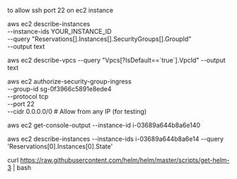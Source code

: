 to allow ssh port 22 on ec2 instance

aws ec2 describe-instances \
  --instance-ids YOUR_INSTANCE_ID \
  --query "Reservations[].Instances[].SecurityGroups[].GroupId" \
  --output text

aws ec2 describe-vpcs --query "Vpcs[?IsDefault==\`true\`].VpcId" --output text



aws ec2 authorize-security-group-ingress \
    --group-id sg-0f3966c5891e8ede4 \
    --protocol tcp \
    --port 22 \
    --cidr 0.0.0.0/0  # Allow from any IP (for testing)


aws ec2 get-console-output --instance-id i-03689a644b8a6e140


aws ec2 describe-instances --instance-ids i-03689a644b8a6e14  --query 'Reservations[0].Instances[0].State'






curl https://raw.githubusercontent.com/helm/helm/master/scripts/get-helm-3 | bash
